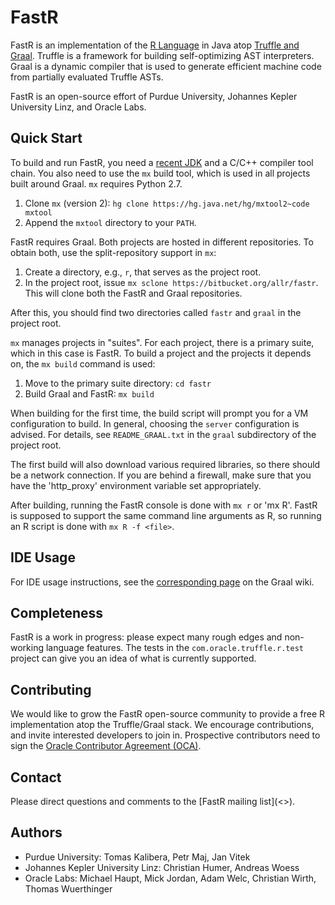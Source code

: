 # FastR

FastR is an implementation of the [R Language](http://www.r-project.org/) in Java atop [Truffle and Graal](http://openjdk.java.net/projects/graal/).
Truffle is a framework for building self-optimizing AST interpreters.
Graal is a dynamic compiler that is used to generate efficient machine code from partially evaluated Truffle ASTs.

FastR is an open-source effort of Purdue University, Johannes Kepler University Linz, and Oracle Labs.

## Quick Start

To build and run FastR, you need a [recent JDK](http://www.oracle.com/technetwork/java/javase/downloads/index.html) and a C/C++ compiler tool chain.
You also need to use the `mx` build tool, which is used in all projects built around Graal.
`mx` requires Python 2.7.

1. Clone `mx` (version 2): `hg clone https://hg.java.net/hg/mxtool2~code mxtool`
2. Append the `mxtool` directory to your `PATH`.

FastR requires Graal.
Both projects are hosted in different repositories.
To obtain both, use the split-repository support in `mx`:

1. Create a directory, e.g., `r`, that serves as the project root.
2. In the project root, issue `mx sclone https://bitbucket.org/allr/fastr`. This will clone both the FastR and Graal repositories.

After this, you should find two directories called `fastr` and `graal` in the project root.

`mx` manages projects in "suites".
For each project, there is a primary suite, which in this case is FastR.
To build a project and the projects it depends on, the `mx build` command is used:

1. Move to the primary suite directory: `cd fastr`
2. Build Graal and FastR: `mx build`

When building for the first time, the build script will prompt you for a VM configuration to build.
In general, choosing the `server` configuration is advised.
For details, see `README_GRAAL.txt` in the `graal` subdirectory of the project root.

The first build will also download various required libraries, so there should be a network connection.
If you are behind a firewall, make sure that you have the 'http_proxy' environment variable set appropriately.

After building, running the FastR console is done with `mx r` or 'mx R'.
FastR is supposed to support the same command line arguments as R, so running an R script is done with `mx R -f <file>`.

## IDE Usage

For IDE usage instructions, see the [corresponding page](https://wiki.openjdk.java.net/display/Graal/Eclipse) on the Graal wiki.

## Completeness

FastR is a work in progress: please expect many rough edges and non-working language features.
The tests in the `com.oracle.truffle.r.test` project can give you an idea of what is currently supported.

## Contributing

We would like to grow the FastR open-source community to provide a free R implementation atop the Truffle/Graal stack.
We encourage contributions, and invite interested developers to join in.
Prospective contributors need to sign the [Oracle Contributor Agreement (OCA)](http://www.oracle.com/technetwork/community/oca-486395.html).

## Contact

Please direct questions and comments to the [FastR mailing list](<<TBD>>).

## Authors

* Purdue University: Tomas Kalibera, Petr Maj, Jan Vitek
* Johannes Kepler University Linz: Christian Humer, Andreas Woess
* Oracle Labs: Michael Haupt, Mick Jordan, Adam Welc, Christian Wirth, Thomas Wuerthinger


